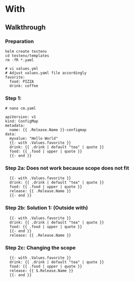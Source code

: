 # With 

## Walkthrough 

### Preparation 

```
helm create testenv
cd testenv/templates
rm -fR *.yaml
```

```
# vi values.yml
# Adjust values.yaml file accordingly
favorite:
  food: PIZZA
  drink: coffee
```

### Step 1: 

```
# nano cm.yaml
```

```
apiVersion: v1
kind: ConfigMap
metadata:
  name: {{ .Release.Name }}-configmap
data:
  myvalue: "Hello World"
  {{- with .Values.favorite }}
  drink: {{ .drink | default "tea" | quote }}
  food: {{ .food | upper | quote }}
  {{- end }}
```

### Step 2a: Does not work because scope does not fit 

```
  {{- with .Values.favorite }}
  drink: {{ .drink | default "tea" | quote }}
  food: {{ .food | upper | quote }}
  release: {{ .Release.Name }}
  {{- end }}

```

### Step 2b: Solution 1: (Outside with) 

```
  {{- with .Values.favorite }}
  drink: {{ .drink | default "tea" | quote }}
  food: {{ .food | upper | quote }}
  {{- end }}
  release: {{ .Release.Name }}

```

### Step 2c: Changing the scope 

```
  {{- with .Values.favorite }}
  drink: {{ .drink | default "tea" | quote }}
  food: {{ .food | upper | quote }}
  release: {{ $.Release.Name }}
  {{- end }}

```

